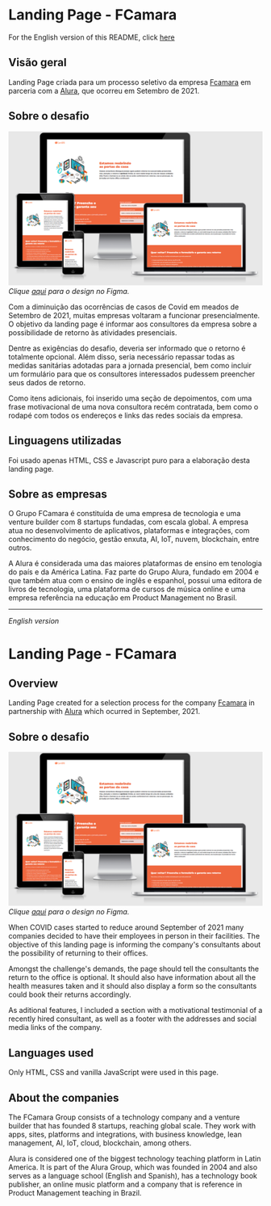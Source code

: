 # Landing Page - FCamara

For the English version of this README, click [here](#English)

## Visão geral

Landing Page criada para um processo seletivo da empresa [Fcamara](https://www.fcamara.com.br/) em parceria com a [Alura](https://www.alura.com.br/), que ocorreu em Setembro de 2021.

## Sobre o desafio

![](Images/responsiveness.png)
_Clique [aqui](https://www.figma.com/file/uEwfvpIAzIkfu4Hj4l6W9p/Landing-Page-FCamara?node-id=0%3A1) para o design no Figma._

Com a diminuição das ocorrências de casos de Covid em meados de Setembro de 2021, muitas empresas voltaram a funcionar presencialmente. O objetivo da landing page é informar aos consultores da empresa sobre a possibilidade de retorno às atividades presenciais.

Dentre as exigências do desafio, deveria ser informado que o retorno é totalmente opcional. Além disso, seria necessário repassar todas as medidas sanitárias adotadas para a jornada presencial, bem como incluir um formulário para que os consultores interessados pudessem preencher seus dados de retorno.

Como itens adicionais, foi inserido uma seção de depoimentos, com uma frase motivacional de uma nova consultora recém contratada, bem como o rodapé com todos os endereços e links das redes sociais da empresa.

## Linguagens utilizadas

Foi usado apenas HTML, CSS e Javascript puro para a elaboração desta landing page.

## Sobre as empresas

O Grupo FCamara é constituída de uma empresa de tecnologia e uma venture builder com 8 startups fundadas, com escala global. A empresa atua no desenvolvimento de aplicativos, plataformas e integrações, com conhecimento do negócio, gestão enxuta, AI, IoT, nuvem, blockchain, entre outros.

A Alura é considerada uma das maiores plataformas de ensino em tenologia do país e da América Latina. Faz parte do Grupo Alura, fundado em 2004 e que também atua com o ensino de inglês e espanhol, possui uma editora de livros de tecnologia, uma plataforma de cursos de música online e uma empresa referência na educação em Product Management no Brasil.

---

<div id="English" style="font-style: italic;">English version</div>

# Landing Page - FCamara

## Overview

Landing Page created for a selection process for the company [Fcamara](https://www.fcamara.com.br/) in partnership with [Alura](https://www.alura.com.br/) which ocurred in September, 2021.

## Sobre o desafio

![](Images/responsiveness.png)
_Clique [aqui](https://www.figma.com/file/uEwfvpIAzIkfu4Hj4l6W9p/Landing-Page-FCamara?node-id=0%3A1) para o design no Figma._

When COVID cases started to reduce around September of 2021 many companies decided to have their employees in person in their facilities. The objective of this landing page is informing the company's consultants about the possibility of returning to their offices.

Amongst the challenge's demands, the page should tell the consultants the return to the office is optional. It should also have information about all the health measures taken and it should also display a form so the consultants could book their returns accordingly.

As aditional features, I included a section with a motivational testimonial of a recently hired consultant, as well as a footer with the addresses and social media links of the company.

## Languages used

Only HTML, CSS and vanilla JavaScript were used in this page.

## About the companies

The FCamara Group consists of a technology company and a venture builder that has founded 8 startups, reaching global scale. They work with apps, sites, platforms and integrations, with business knowledge, lean management, AI, IoT, cloud, blockchain, among others.

Alura is considered one of the biggest technology teaching platform in Latin America. It is part of the Alura Group, which was founded in 2004 and also serves as a language school (English and Spanish), has a technology book publisher, an online music platform and a company that is reference in Product Management teaching in Brazil.
